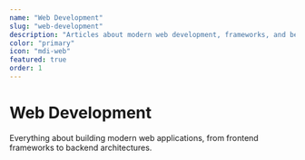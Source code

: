 ```yaml
---
name: "Web Development"
slug: "web-development"
description: "Articles about modern web development, frameworks, and best practices"
color: "primary"
icon: "mdi-web"
featured: true
order: 1
---
```


# Web Development

Everything about building modern web applications, from frontend frameworks to backend architectures.
